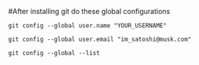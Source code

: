 #After installing git do these global configurations

``git config --global user.name "YOUR_USERNAME"``

``git config --global user.email "im_satoshi@musk.com"``

``git config --global --list``